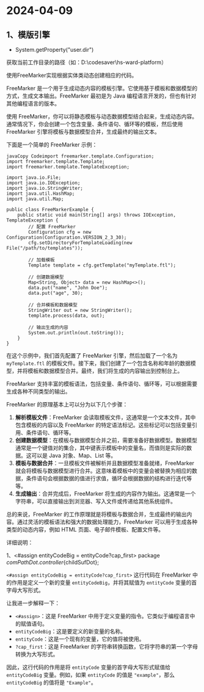 # 2024-04-09

## 1、模版引擎

- System.getProperty("user.dir")

获取当前工作目录的路径（如：D:\codesaver\hs-ward-platform）



使用FreeMarker实现根据实体类动态创建相应的代码。



FreeMarker 是一个用于生成动态内容的模板引擎。它使用基于模板和数据模型的方式，生成文本输出。FreeMarker 最初是为 Java 编程语言开发的，但也有针对其他编程语言的版本。

使用 FreeMarker，你可以将静态模板与动态数据模型结合起来，生成动态内容。通常情况下，你会创建一个包含变量、条件语句、循环等的模板，然后使用 FreeMarker 引擎将模板与数据模型合并，生成最终的输出文本。

下面是一个简单的 FreeMarker 示例：

```
javaCopy Codeimport freemarker.template.Configuration;
import freemarker.template.Template;
import freemarker.template.TemplateException;

import java.io.File;
import java.io.IOException;
import java.io.StringWriter;
import java.util.HashMap;
import java.util.Map;

public class FreeMarkerExample {
    public static void main(String[] args) throws IOException, TemplateException {
        // 配置 FreeMarker
        Configuration cfg = new Configuration(Configuration.VERSION_2_3_30);
        cfg.setDirectoryForTemplateLoading(new File("/path/to/templates"));

        // 加载模板
        Template template = cfg.getTemplate("myTemplate.ftl");

        // 创建数据模型
        Map<String, Object> data = new HashMap<>();
        data.put("name", "John Doe");
        data.put("age", 30);

        // 合并模板和数据模型
        StringWriter out = new StringWriter();
        template.process(data, out);

        // 输出生成的内容
        System.out.println(out.toString());
    }
}
```

在这个示例中，我们首先配置了 FreeMarker 引擎，然后加载了一个名为 `myTemplate.ftl` 的模板文件。接下来，我们创建了一个包含名称和年龄的数据模型，并将模板和数据模型合并。最终，我们将生成的内容输出到控制台上。

FreeMarker 支持丰富的模板语法，包括变量、条件语句、循环等，可以根据需要生成各种不同类型的输出。





FreeMarker 的原理基本上可以分为以下几个步骤：

1. **解析模板文件**：FreeMarker 会读取模板文件，这通常是一个文本文件，其中包含模板的内容以及 FreeMarker 的特定语法标记。这些标记可以包括变量引用、条件语句、循环等。
2. **创建数据模型**：在模板与数据模型合并之前，需要准备好数据模型。数据模型通常是一个键值对的集合，其中键表示模板中的变量名，而值则是实际的数据。这可以是 Java 对象、Map、List 等。
3. **模板与数据合并**：一旦模板文件被解析并且数据模型准备就绪，FreeMarker 就会将模板与数据模型进行合并。这意味着模板中的变量会被替换为相应的数据，条件语句会根据数据的值进行求值，循环会根据数据的结构进行迭代等等。
4. **生成输出**：合并完成后，FreeMarker 将生成的内容作为输出。这通常是一个字符串，可以直接输出到浏览器、写入文件或传递给其他系统组件。

总的来说，FreeMarker 的工作原理就是将模板与数据合并，生成最终的输出内容。通过灵活的模板语法和强大的数据处理能力，FreeMarker 可以用于生成各种类型的动态内容，例如 HTML 页面、电子邮件模板、配置文件等。



详细说明：

1、<#assign entityCodeBig = entityCode?cap_first> package ${comPathDot}.controller${childSufDot};

`<#assign entityCodeBig = entityCode?cap_first>` 这行代码在 FreeMarker 中的作用是定义一个新的变量 `entityCodeBig`，并将其赋值为 `entityCode` 变量的首字母大写形式。

让我进一步解释一下：

- `<#assign>`：这是 FreeMarker 中用于定义变量的指令。它类似于编程语言中的赋值语句。
- `entityCodeBig`：这是要定义的新变量的名称。
- `entityCode`：这是一个现有的变量，它的值将被使用。
- `?cap_first`：这是 FreeMarker 的字符串转换函数，它将字符串的第一个字母转换为大写形式。

因此，这行代码的作用是将 `entityCode` 变量的首字母大写形式赋值给 `entityCodeBig` 变量。例如，如果 `entityCode` 的值是 `"example"`，那么 `entityCodeBig` 的值将是 `"Example"`。
